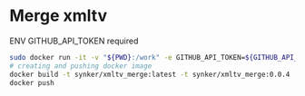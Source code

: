 # Merge xmltv

ENV GITHUB_API_TOKEN required

```bash
sudo docker run -it -v "${PWD}:/work" -e GITHUB_API_TOKEN=${GITHUB_API_TOKEN} synker/xmltv_merge:0.0.3 dos2unix docker/merge.sh && docker/merge.sh *.xmltv
# creating and pushing docker image
docker build -t synker/xmltv_merge:latest -t synker/xmltv_merge:0.0.4 .
docker push
```